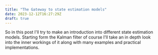 ```yaml
---
title: "The Gateway to state estimation models"
date: 2023-12-12T16:27:29Z
draft: true
---
```


So in this post I'll try to make an introduction into different state estimation models.
Starting form the Kalman filter of course I'll take an in depth look into the inner workings of it along with many examples and practical implementations.